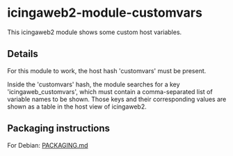 # icingaweb2-module-customvars

This icingaweb2 module shows some custom host variables.

## Details

For this module to work, the host hash 'customvars' must be present. 

Inside the 'customvars' hash, the module searches for a key 'icingaweb_customvars', which must contain a comma-separated 
list of variable names to be shown. Those keys and their corresponding values are shown as a table in the host view of
icingaweb2.

## Packaging instructions

For Debian: [PACKAGING.md](https://github.com/vshn/icingaweb2-module-customvars-debian/blob/master/PACKAGING.md)
